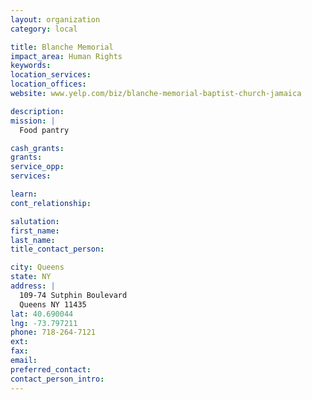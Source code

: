 ```yaml
---
layout: organization
category: local

title: Blanche Memorial
impact_area: Human Rights
keywords: 
location_services: 
location_offices: 
website: www.yelp.com/biz/blanche-memorial-baptist-church-jamaica‎

description: 
mission: |
  Food pantry

cash_grants: 
grants: 
service_opp: 
services: 

learn: 
cont_relationship: 

salutation: 
first_name: 
last_name: 
title_contact_person: 

city: Queens
state: NY
address: |
  109-74 Sutphin Boulevard     
  Queens NY 11435
lat: 40.690044
lng: -73.797211
phone: 718-264-7121
ext: 
fax: 
email: 
preferred_contact: 
contact_person_intro: 
---
```

